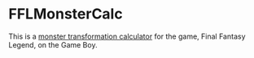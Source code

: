 # FFLMonsterCalc
This is a [monster transformation calculator](https://akucharik.github.io/FFLMonsterCalc) for the game, Final Fantasy Legend, on the Game Boy.
